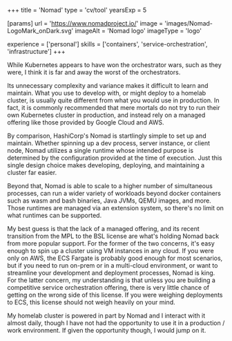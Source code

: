 +++
title = 'Nomad'
type = 'cv/tool'
yearsExp = 5

[params]
  url = 'https://www.nomadproject.io/'
  image = 'images/Nomad-LogoMark_onDark.svg'
  imageAlt = 'Nomad logo'
  imageType = 'logo'

experience = ['personal']
skills = ['containers', 'service-orchestration', 'infrastructure']
+++

While Kubernetes appears to have won the orchestrator wars, such as they were, I think it is far and away the worst of the orchestrators.

Its unnecessary complexity and variance makes it difficult to learn and maintain. What you use to develop with, or might deploy to a homelab cluster, is usually quite different from what you would use in production. In fact, it is commonly recommended that mere mortals do not try to run their own Kubernetes cluster in production, and instead rely on a managed offering like those provided by Google Cloud and AWS.

By comparison, HashiCorp's Nomad is startlingly simple to set up and maintain. Whether spinning up a dev process, server instance, or client node, Nomad utilizes a single runtime whose intended purpose is determined by the configuration provided at the time of execution. Just this single design choice makes developing, deploying, and maintaining a cluster far easier.

Beyond that, Nomad is able to scale to a higher number of simultaneous processes, can run a wider variety of workloads beyond docker containers such as wasm and bash binaries, Java JVMs, QEMU images, and more. Those runtimes are managed via an extension system, so there's no limit on what runtimes can be supported.

My best guess is that the lack of a managed offering, and its recent transition from the MPL to the BSL license are what's holding Nomad back from more popular support. For the former of the two concerns, it's easy enough to spin up a cluster using VM instances in any cloud. If you were only on AWS, the ECS Fargate is probably good enough for most scenarios, but if you need to run on-prem or in a multi-cloud environment, or want to streamline your development and deployment processes, Nomad is king. For the latter concern, my understanding is that unless you are building a competitive service orchestration offering, there is very little chance of getting on the wrong side of this license. If you were weighing deployments to ECS, this license should not weigh heavily on your mind.

My homelab cluster is powered in part by Nomad and I interact with it almost daily, though I have not had the opportunity to use it in a production / work environment. If given the opportunity though, I would jump on it.
